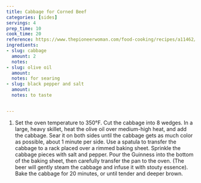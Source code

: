 ```yaml
---
title: Cabbage for Corned Beef
categories: [sides]
servings: 4
prep_time: 10
cook_time: 20
reference: https://www.thepioneerwoman.com/food-cooking/recipes/a11462/corned-beef-and-cabbage/
ingredients:
- slug: cabbage
  amount: 2
  notes:
- slug: olive oil
  amount:
  notes: for searing
- slug: black pepper and salt
  amount:
  notes: to taste


---
```


1. Set the oven temperature to 350°F. Cut the cabbage into 8 wedges. In a large, heavy skillet, heat the olive oil over medium-high heat, and add the cabbage. Sear it on both sides until the cabbage gets as much color as possible, about 1 minute per side. Use a spatula to transfer the cabbage to a rack placed over a rimmed baking sheet. Sprinkle the cabbage pieces with salt and pepper. Pour the Guinness into the bottom of the baking sheet, then carefully transfer the pan to the oven. (The beer will gently steam the cabbage and infuse it with stouty essence). Bake the cabbage for 20 minutes, or until tender and deeper brown.